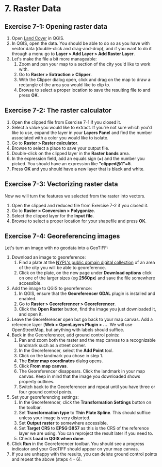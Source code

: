 # 7. Raster Data

## Exercise 7-1: Opening raster data

 1. Open [Land Cover](https://data.cityofnewyork.us/Environment/Landcover-Raster-Data-2010-/9auy-76zt) in QGIS.
 2. In QGIS, open the data. You should be able to do so as you have with vector data (double-click and drag-and-drop), and if you want to do it through a menu go to **Layer > Add Layer > Add Raster Layer**.
 3. Let's make the file a bit more manageable:
    1. Zoom and pan your map to a section of the city you'd like to work with.
    2. Go to **Raster > Extraction > Clipper**.
    3. With the Clipper dialog open, click and drag on the map to draw a rectangle of the area you would like to clip to.
    4. Browse to select a proper location to save the resulting file to and press **OK**.

## Exercise 7-2: The raster calculator

 1. Open the clipped file from Exercise 7-1 if you closed it.
 2. Select a value you would like to extract. If you're not sure which you'd like to use, expand the layer in your **Layers Panel** and find the number associated with a color you would like to isolate.
 3. Go to **Raster > Raster calculator**.
 4. Browse to select a place to save your output file.
 5. Double-click on the clipped layer in the **Raster bands** area.
 6. In the expression field, add an equals sign (**=**) and the number you picked. You should have an expression like **"clipped@1"=5**.
 7. Press **OK** and you should have a new layer that is black and white.

## Exercise 7-3: Vectorizing raster data

Now we will turn the features we selected from the raster into vectors.

 1. Open the clipped and reduced file from Exercise 7-2 if you closed it.
 2. Go to **Raster > Conversion > Polygonize**.
 3. Select the clipped layer for the **Input file**.
 4. Browse to select a proper location for your shapefile and press **OK**.

## Exercise 7-4: Georeferencing images

Let's turn an image with no geodata into a GeoTIFF:

 1. Download an image to georeference:
    1. Find a plate at the [NYPL's public domain digital collection](http://digitalcollections.nypl.org/collections/de1dcfb0-c5f6-012f-1dfc-58d385a7bc34#/?tab=navigation) of an area of the city you will be able to georeference.
    2. Click on the plate, on the new page under **Download options** click on one of the larger sizes (eg **2560px**) and save the file somewhere accessible.
 2. Add the image to QGIS to georeference:
    1. In QGIS, ensure that the **Georeferencer GDAL** plugin is installed and enabled.
    2. Go to **Raster > Georeferencer > Georeferencer**.
    3. Click the **Open Raster** button, find the image you just downloaded it, and open it.
 3. Leave the Georeferencer open but go back to your map canvas. Add a reference layer (**Web > OpenLayers Plugin > ...**. We will use OpenStreetMap, but anything with labels should suffice.
 4. Back in the Georeferencer, add ground control points:
    1. Pan and zoom both the raster and the map canvas to a recognizable landmark such as a street corner.
    2. In the Georeferencer, select the **Add Point** tool.
    3. Click on the landmark you chose in step 1.
    4. The **Enter map coordinates** dialog opens.
    5. Click **From map canvas**.
    6. The Georeferencer disappears. Click the landmark in your map canvas. Keep in mind that the image you downloaded shows property outlines.
    7. Switch back to the Georeferencer and repeat until you have three or four ground control points.
 5. Set your georeferencing settings:
    1. In the Georeferencer, click the **Transformation Settings** button on the toolbar.
    2. Set **Transformation type** to **Thin Plate Spline**. This should suffice unless your image is very distorted.
    3. Set **Output raster** to somewhere accessible.
    4. Set **Target CRS** to **EPSG:3857** as this is the CRS of the reference layer we are using. You can reproject the result later if you need to.
    4. Check **Load in QGIS when done**.
 6. Click **Run** in the Georeferencer toolbar. You should see a progress indicator and your GeoTIFF should appear on your map canvas.
 7. If you are unhappy with the results, you can delete ground control points and repeat the above (steps 4 - 6).

<div style="page-break-after: always;"></div>

